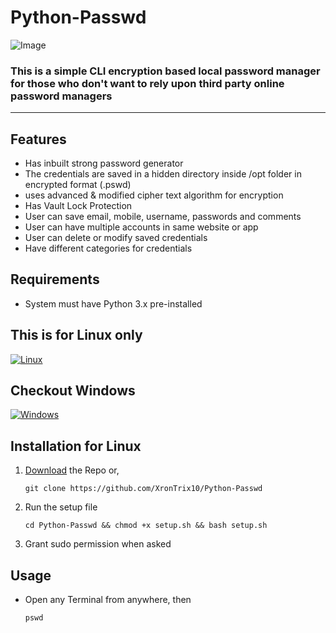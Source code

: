 # Python-Passwd

![Image](https://user-images.githubusercontent.com/98148986/219333077-3e88552e-87ee-4360-8874-d60aab16cd37.png)

### This is a simple CLI encryption based local password manager for those who don't want to rely upon third party online password managers

---

## Features

- Has inbuilt strong password generator
- The credentials are saved in a hidden directory inside /opt folder in encrypted format (.pswd)
- uses advanced & modified cipher text algorithm for encryption
- Has Vault Lock Protection
- User can save email, mobile, username, passwords and comments
- User can have multiple accounts in same website or app
- User can delete or modify saved credentials
- Have different categories for credentials

## Requirements

- System must have Python 3.x pre-installed

## This is for Linux only
[![Linux](https://img.shields.io/badge/Linux-FCC624?style=flat&logo=linux&logoColor=black)](https://github.com/XronTrix10/Python-Passwd/tree/linux)

## Checkout Windows
[![Windows](https://img.shields.io/badge/Windows-0078D6?style=flate&logo=windows-11&logoColor=white)](https://github.com/XronTrix10/Python-Passwd/tree/windows)


## Installation for Linux

1. [Download](https://codeload.github.com/XronTrix10/Python-Passwd/zip/refs/heads/windows) the Repo or,

       git clone https://github.com/XronTrix10/Python-Passwd

2. Run the setup file

       cd Python-Passwd && chmod +x setup.sh && bash setup.sh       
              
3. Grant sudo permission when asked

    

## Usage

- Open any Terminal from anywhere, then
        
      pswd
